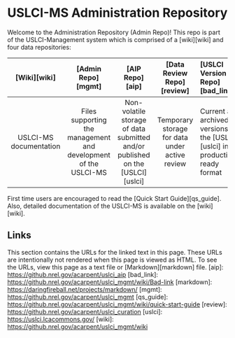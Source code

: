 USLCI-MS Administration Repository
==========
Welcome to the Administration Repository (Admin Repo)!  This repo is part of the USLCI-Management system which is comprised of a [wiki][wiki] and four data repositories:

| [Wiki][wiki] | [Admin Repo][mgmt] | [AIP Repo][aip] | [Data Review Repo][review]  | [USLCI Version Repo][bad_link]
|:---:|:---:|:---:|:---:|:--|
| USLCI-MS documentation | Files supporting the management and development of the USLCI-MS | Non-volatile storage of data submitted and/or published on the [USLCI][uslci] | Temporary storage for data under active review | Current and archived versions of the [USLCI][uslci] in a production-ready format | 

First time users are encouraged to read the [Quick Start Guide][qs_guide].  Also, detailed documentation of the USLCI-MS is available on the [wiki][wiki].

## Links
This section contains the URLs for the linked text in this page. These URLs are intentionally not rendered when this page is viewed as HTML.  To see the URLs, view this page as a text file or [Markdown][markdown] file.
[aip]: https://github.nrel.gov/acarpent/uslci_aip
[bad_link]: https://github.nrel.gov/acarpent/uslci_mgmt/wiki/Bad-link
[markdown]: https://daringfireball.net/projects/markdown/
[mgmt]: https://github.nrel.gov/acarpent/uslci_mgmt
[qs_guide]: https://github.nrel.gov/acarpent/uslci_mgmt/wiki/quick-start-guide
[review]: https://github.nrel.gov/acarpent/uslci_curation
[uslci]: https://uslci.lcacommons.gov/
[wiki]: https://github.nrel.gov/acarpent/uslci_mgmt/wiki
